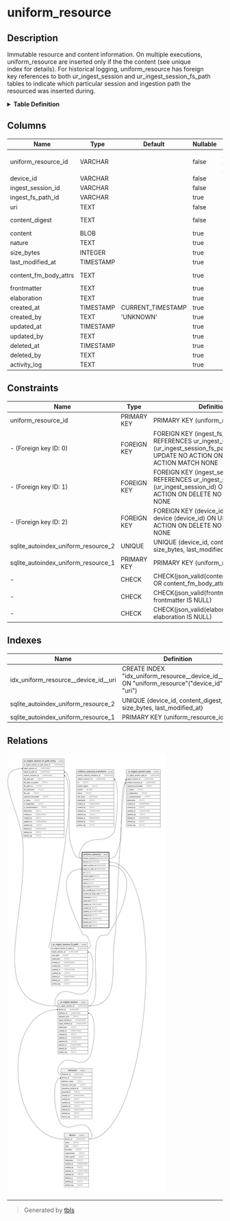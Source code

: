 # uniform_resource

## Description

Immutable resource and content information. On multiple executions,  
uniform_resource are inserted only if the the content (see unique  
index for details). For historical logging, uniform_resource has foreign  
key references to both ur_ingest_session and ur_ingest_session_fs_path  
tables to indicate which particular session and ingestion path the  
resourced was inserted during.

<details>
<summary><strong>Table Definition</strong></summary>

```sql
CREATE TABLE "uniform_resource" (
    "uniform_resource_id" VARCHAR PRIMARY KEY NOT NULL,
    "device_id" VARCHAR NOT NULL,
    "ingest_session_id" VARCHAR NOT NULL,
    "ingest_fs_path_id" VARCHAR,
    "uri" TEXT NOT NULL,
    "content_digest" TEXT NOT NULL,
    "content" BLOB,
    "nature" TEXT,
    "size_bytes" INTEGER,
    "last_modified_at" TIMESTAMP,
    "content_fm_body_attrs" TEXT CHECK(json_valid(content_fm_body_attrs) OR content_fm_body_attrs IS NULL),
    "frontmatter" TEXT CHECK(json_valid(frontmatter) OR frontmatter IS NULL),
    "elaboration" TEXT CHECK(json_valid(elaboration) OR elaboration IS NULL),
    "created_at" TIMESTAMP DEFAULT CURRENT_TIMESTAMP,
    "created_by" TEXT DEFAULT 'UNKNOWN',
    "updated_at" TIMESTAMP,
    "updated_by" TEXT,
    "deleted_at" TIMESTAMP,
    "deleted_by" TEXT,
    "activity_log" TEXT,
    FOREIGN KEY("device_id") REFERENCES "device"("device_id"),
    FOREIGN KEY("ingest_session_id") REFERENCES "ur_ingest_session"("ur_ingest_session_id"),
    FOREIGN KEY("ingest_fs_path_id") REFERENCES "ur_ingest_session_fs_path"("ur_ingest_session_fs_path_id"),
    UNIQUE("device_id", "content_digest", "uri", "size_bytes", "last_modified_at")
)
```

</details>

## Columns

| Name                  | Type      | Default           | Nullable | Children                                                                                                                                                                              | Parents                                                   | Comment                                                                                                |
| --------------------- | --------- | ----------------- | -------- | ------------------------------------------------------------------------------------------------------------------------------------------------------------------------------------- | --------------------------------------------------------- | ------------------------------------------------------------------------------------------------------ |
| uniform_resource_id   | VARCHAR   |                   | false    | [uniform_resource_transform](uniform_resource_transform.md) [ur_ingest_session_fs_path_entry](ur_ingest_session_fs_path_entry.md) [ur_ingest_session_task](ur_ingest_session_task.md) |                                                           | uniform_resource ULID primary key                                                                      |
| device_id             | VARCHAR   |                   | false    |                                                                                                                                                                                       | [device](device.md)                                       | which device row introduced this resource                                                              |
| ingest_session_id     | VARCHAR   |                   | false    |                                                                                                                                                                                       | [ur_ingest_session](ur_ingest_session.md)                 | which ur_ingest_session row introduced this resource                                                   |
| ingest_fs_path_id     | VARCHAR   |                   | true     |                                                                                                                                                                                       | [ur_ingest_session_fs_path](ur_ingest_session_fs_path.md) | which ur_ingest_session_fs_path row introduced this resource                                           |
| uri                   | TEXT      |                   | false    |                                                                                                                                                                                       |                                                           | the resource's URI (dependent on how it was acquired and on which device)                              |
| content_digest        | TEXT      |                   | false    |                                                                                                                                                                                       |                                                           | '-' when no hash was computed (not NULL); content_digest for symlinks will be the same as their target |
| content               | BLOB      |                   | true     |                                                                                                                                                                                       |                                                           | either NULL if no content was acquired or the actual blob/text of the content                          |
| nature                | TEXT      |                   | true     |                                                                                                                                                                                       |                                                           | file extension or MIME                                                                                 |
| size_bytes            | INTEGER   |                   | true     |                                                                                                                                                                                       |                                                           |                                                                                                        |
| last_modified_at      | TIMESTAMP |                   | true     |                                                                                                                                                                                       |                                                           | {"isSqlDomainZodDescrMeta":true,"isDateSqlDomain":true,"isDateTime":true}                              |
| content_fm_body_attrs | TEXT      |                   | true     |                                                                                                                                                                                       |                                                           | each component of frontmatter-based content ({ frontMatter: '', body: '', attrs: {...} })              |
| frontmatter           | TEXT      |                   | true     |                                                                                                                                                                                       |                                                           | meta data or other "frontmatter" in JSON format                                                        |
| elaboration           | TEXT      |                   | true     |                                                                                                                                                                                       |                                                           | anything that doesn't fit in other columns (JSON)                                                      |
| created_at            | TIMESTAMP | CURRENT_TIMESTAMP | true     |                                                                                                                                                                                       |                                                           |                                                                                                        |
| created_by            | TEXT      | 'UNKNOWN'         | true     |                                                                                                                                                                                       |                                                           |                                                                                                        |
| updated_at            | TIMESTAMP |                   | true     |                                                                                                                                                                                       |                                                           |                                                                                                        |
| updated_by            | TEXT      |                   | true     |                                                                                                                                                                                       |                                                           |                                                                                                        |
| deleted_at            | TIMESTAMP |                   | true     |                                                                                                                                                                                       |                                                           |                                                                                                        |
| deleted_by            | TEXT      |                   | true     |                                                                                                                                                                                       |                                                           |                                                                                                        |
| activity_log          | TEXT      |                   | true     |                                                                                                                                                                                       |                                                           | {"isSqlDomainZodDescrMeta":true,"isJsonSqlDomain":true}                                                |

## Constraints

| Name                                | Type        | Definition                                                                                                                                             |
| ----------------------------------- | ----------- | ------------------------------------------------------------------------------------------------------------------------------------------------------ |
| uniform_resource_id                 | PRIMARY KEY | PRIMARY KEY (uniform_resource_id)                                                                                                                      |
| - (Foreign key ID: 0)               | FOREIGN KEY | FOREIGN KEY (ingest_fs_path_id) REFERENCES ur_ingest_session_fs_path (ur_ingest_session_fs_path_id) ON UPDATE NO ACTION ON DELETE NO ACTION MATCH NONE |
| - (Foreign key ID: 1)               | FOREIGN KEY | FOREIGN KEY (ingest_session_id) REFERENCES ur_ingest_session (ur_ingest_session_id) ON UPDATE NO ACTION ON DELETE NO ACTION MATCH NONE                 |
| - (Foreign key ID: 2)               | FOREIGN KEY | FOREIGN KEY (device_id) REFERENCES device (device_id) ON UPDATE NO ACTION ON DELETE NO ACTION MATCH NONE                                               |
| sqlite_autoindex_uniform_resource_2 | UNIQUE      | UNIQUE (device_id, content_digest, uri, size_bytes, last_modified_at)                                                                                  |
| sqlite_autoindex_uniform_resource_1 | PRIMARY KEY | PRIMARY KEY (uniform_resource_id)                                                                                                                      |
| -                                   | CHECK       | CHECK(json_valid(content_fm_body_attrs) OR content_fm_body_attrs IS NULL)                                                                              |
| -                                   | CHECK       | CHECK(json_valid(frontmatter) OR frontmatter IS NULL)                                                                                                  |
| -                                   | CHECK       | CHECK(json_valid(elaboration) OR elaboration IS NULL)                                                                                                  |

## Indexes

| Name                                 | Definition                                                                                    |
| ------------------------------------ | --------------------------------------------------------------------------------------------- |
| idx_uniform_resource__device_id__uri | CREATE INDEX "idx_uniform_resource__device_id__uri" ON "uniform_resource"("device_id", "uri") |
| sqlite_autoindex_uniform_resource_2  | UNIQUE (device_id, content_digest, uri, size_bytes, last_modified_at)                         |
| sqlite_autoindex_uniform_resource_1  | PRIMARY KEY (uniform_resource_id)                                                             |

## Relations

![er](uniform_resource.svg)

---

> Generated by [tbls](https://github.com/k1LoW/tbls)
